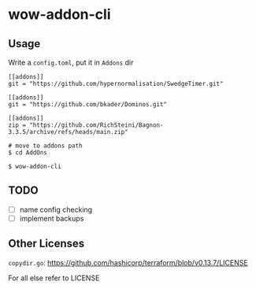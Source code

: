 # wow-addon-cli

## Usage

Write a `config.toml`, put it in `Addons` dir
```
[[addons]]
git = "https://github.com/hypernormalisation/SwedgeTimer.git"

[[addons]]
git = "https://github.com/bkader/Dominos.git"

[[addons]]
zip = "https://github.com/RichSteini/Bagnon-3.3.5/archive/refs/heads/main.zip"
```

```
# move to addons path
$ cd AddOns

$ wow-addon-cli
```

## TODO

- [ ] name config checking
- [ ] implement backups

## Other Licenses

`copydir.go`: https://github.com/hashicorp/terraform/blob/v0.13.7/LICENSE

For all else refer to LICENSE
